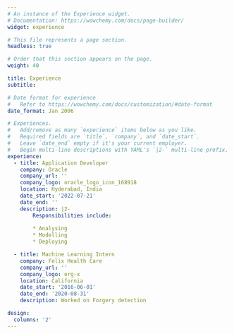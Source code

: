 ```yaml
---
# An instance of the Experience widget.
# Documentation: https://wowchemy.com/docs/page-builder/
widget: experience

# This file represents a page section.
headless: true

# Order that this section appears on the page.
weight: 40

title: Experience
subtitle:

# Date format for experience
#   Refer to https://wowchemy.com/docs/customization/#date-format
date_format: Jan 2006

# Experiences.
#   Add/remove as many `experience` items below as you like.
#   Required fields are `title`, `company`, and `date_start`.
#   Leave `date_end` empty if it's your current employer.
#   Begin multi-line descriptions with YAML's `|2-` multi-line prefix.
experience:
  - title: Application Developer
    company: Oracle 
    company_url: ''
    company_logo: oracle_logo_icon_168918
    location: Hyderabad, India
    date_start: '2022-07-21'
    date_end: ''
    description: |2-
        Responsibilities include:
        
        * Analysing
        * Modelling
        * Deploying

  - title: Machine Learning Intern
    company: Felix Health Care
    company_url: ''
    company_logo: org-x
    location: California
    date_start: '2016-06-01'
    date_end: '2020-08-31'
    description: Worked on Forgery detection

design:
  columns: '2'
---
```

